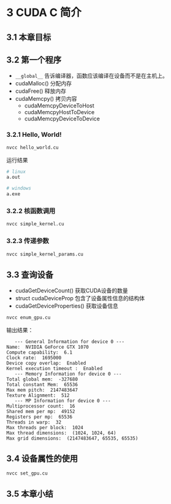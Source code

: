
# 3 CUDA C 简介
## 3.1 本章目标
## 3.2 第一个程序

- `__global__` 告诉编译器，函数应该编译在设备而不是在主机上。
- cudaMalloc()   分配内存
- cudaFree()     释放内存
- cudaMemcpy()   拷贝内容
  - cudaMemcpyDeviceToHost
  - cudaMemcpyHostToDevice
  - cudaMemcpyDeviceToDevice

### 3.2.1 Hello, World!
```bash
nvcc hello_world.cu
```

运行结果
```bash
# linux
a.out

# windows
a.exe
```

### 3.2.2 核函数调用
```bash
nvcc simple_kernel.cu
```

### 3.2.3 传递参数
```bash
nvcc simple_kernel_params.cu
```

## 3.3 查询设备

- cudaGetDeviceCount() 获取CUDA设备的数量
- struct cudaDeviceProp 包含了设备属性信息的结构体
- cudaGetDeviceProperties() 获取设备信息

```bash
nvcc enum_gpu.cu
```

输出结果：
```
   --- General Information for device 0 ---
Name:  NVIDIA GeForce GTX 1070
Compute capability:  6.1
Clock rate:  1695000
Device copy overlap:  Enabled
Kernel execution timeout :  Enabled
   --- Memory Information for device 0 ---
Total global mem:  -327680
Total constant Mem:  65536
Max mem pitch:  2147483647
Texture Alignment:  512
   --- MP Information for device 0 ---
Multiprocessor count:  16
Shared mem per mp:  49152
Registers per mp:  65536
Threads in warp:  32
Max threads per block:  1024
Max thread dimensions:  (1024, 1024, 64)
Max grid dimensions:  (2147483647, 65535, 65535)
```

## 3.4 设备属性的使用
```bash
nvcc set_gpu.cu
```

## 3.5 本章小结

